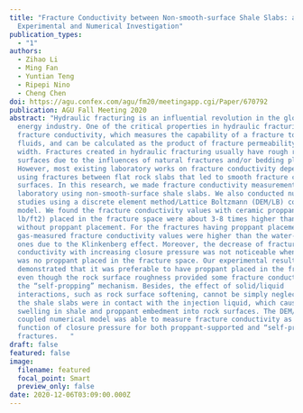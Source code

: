 ```yaml
---
title: "Fracture Conductivity between Non-smooth-surface Shale Slabs: an
  Experimental and Numerical Investigation"
publication_types:
  - "1"
authors:
  - Zihao Li
  - Ming Fan
  - Yuntian Teng
  - Ripepi Nino
  - Cheng Chen
doi: https://agu.confex.com/agu/fm20/meetingapp.cgi/Paper/670792
publication: AGU Fall Meeting 2020
abstract: "Hydraulic fracturing is an influential revolution in the global
  energy industry. One of the critical properties in hydraulic fracturing is the
  fracture conductivity, which measures the capability of a fracture to transmit
  fluids, and can be calculated as the product of fracture permeability and
  width. Fractures created in hydraulic fracturing usually have rough rock
  surfaces due to the influences of natural fractures and/or bedding planes.
  However, most existing laboratory works on fracture conductivity depended on
  using fractures between flat rock slabs that led to smooth fracture contact
  surfaces. In this research, we made fracture conductivity measurements in the
  laboratory using non-smooth-surface shale slabs. We also conducted numerical
  studies using a discrete element method/Lattice Boltzmann (DEM/LB) coupled
  model. We found the fracture conductivity values with ceramic proppant (2
  lb/ft2) placed in the fracture space were about 3-8 times higher than those
  without proppant placement. For the fractures having proppant placement, the
  gas-measured fracture conductivity values were higher than the water-measured
  ones due to the Klinkenberg effect. Moreover, the decrease of fracture
  conductivity with increasing closure pressure was not noticeable when there
  was no proppant placed in the fracture space. Our experimental results
  demonstrated that it was preferable to have proppant placed in the fractures,
  even though the rock surface roughness provided some fracture conductivity via
  the “self-propping” mechanism. Besides, the effect of solid/liquid
  interactions, such as rock surface softening, cannot be simply neglected when
  the shale slabs were in contact with the injection liquid, which caused clay
  swelling in shale and proppant embedment into rock surfaces. The DEM/LB
  coupled numerical model was able to measure fracture conductivity as a
  function of closure pressure for both proppant-supported and “self-propping”
  fractures.   "
draft: false
featured: false
image:
  filename: featured
  focal_point: Smart
  preview_only: false
date: 2020-12-06T03:09:00.000Z
---
```

